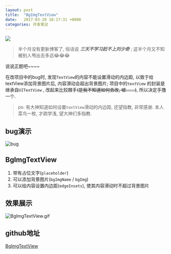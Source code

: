 ```yaml
---
layout: post
title:  "BgImgTextView"
date:   2017-03-20 10:17:31 +0800
categories: 开发笔记
---
```

![](http://yuqiangcoder.com/assets/postImages/ios/201703/4.jpg)

> 半个月没有更新博客了, 俗话说 ***三天不学习赶不上刘少奇*** ; 这半个月又不知被别人甩出去多远😂😂😂

说说正题吧~~~~

在改项目中的bug时, 发现`TextView`的内容不能设置滑动的内边距, 以致于给textView添加背景图片后, 内容滑动会超出背景图片; 项目中的`textView` 的封装是继承自`UITextView` , 改起来比较棘手~~(是我不知道如何去改, 嘘.......)~~, 所以决定手撸一个.

> ps: 有大神知道如何设置`textView`滑动的内边距, 还望指教, 非常感谢.
本人菜鸟一枚, 才疏学浅, 望大神们多指教.

## bug演示
![bug](http://yuqiangcoder.com/assets/postImages/ios/201703/5.png)

## BgImgTextView
1. 带有占位文字(`placeholder`)
2. 可以添加背景图片(`bgImgName` / `bgImg`)
3. 可以给内容设置内边距(`edgeInsets`), 使其内容滑动时不超过背景图片

## 效果展示

![BgImgTextView.gif](http://yuqiangcoder.com/assets/postImages/ios/201703/6.gif)

## github地址
[BgImgTextView](https://github.com/YQqiang/BgImgTextView)

[jekyll-docs]: https://jekyllrb.com/docs/home
[jekyll-gh]:   https://github.com/jekyll/jekyll
[jekyll-talk]: https://talk.jekyllrb.com/


